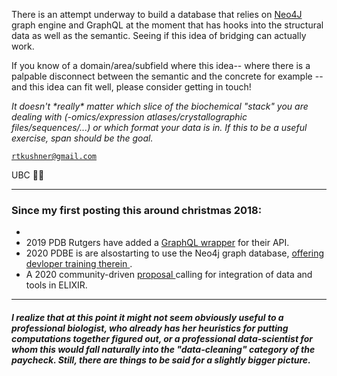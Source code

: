 There is an attempt underway to build a database that relies on [Neo4J ](https://neo4j.com/) graph engine and GraphQL at the moment that has hooks into the structural data as well as the semantic. Seeing if this idea of bridging can actually work.

If you know of a domain/area/subfield where this idea-- where there is a palpable disconnect between the semantic and the concrete for example -- and this idea can fit well, please consider getting in touch!

*It doesn't \*really\* matter which slice of the biochemical "stack" you are dealing with (-omics/expression atlases/crystallographic files/sequences/...) or which format your data is in. If this to be a useful exercise, span should be the goal.*  


[``rtkushner@gmail.com`` ](mailto:rtkushner@gmail.com?subject=Biological+Data+Integration) 

UBC
🌾🦋

---
### Since my first posting this around christmas 2018:

+ 
+ 2019 PDB Rutgers  have added a [ GraphQL  wrapper](https://www.rcsb.org/pages/webservices) for their API.
+ 2020 PDBE is are alsostarting to use the Neo4j graph database, [ offering devloper training therein ](https://www.ebi.ac.uk/training/events/2020/mining-pdbe-and-pdbe-kb-using-graph-database).
+ A 2020 community-driven [ proposal ](https://f1000research.com/articles/9-278/v1) calling for integration of data and tools in ELIXIR. 
____

##### I realize that at this point it might not seem obviously useful to a professional biologist, who already has her heuristics for putting computations together figured out, or a professional data-scientist for whom this would fall naturally into the "data-cleaning" category of the paycheck. Still, there are things to be said for a slightly bigger picture.



